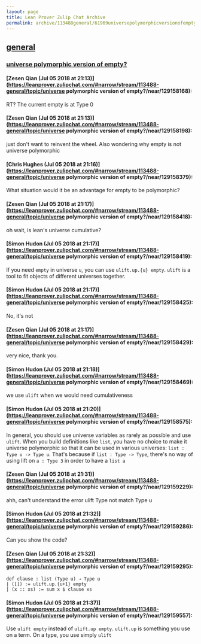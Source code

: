 ```yaml
---
layout: page
title: Lean Prover Zulip Chat Archive 
permalink: archive/113488general/61969universepolymorphicversionofempty.html
---
```


## [general](index.html)
### [universe polymorphic version of empty?](61969universepolymorphicversionofempty.html)

#### [Zesen Qian (Jul 05 2018 at 21:13)](https://leanprover.zulipchat.com/#narrow/stream/113488-general/topic/universe polymorphic version of empty?/near/129158168):
RT? The current empty is at Type 0

#### [Zesen Qian (Jul 05 2018 at 21:13)](https://leanprover.zulipchat.com/#narrow/stream/113488-general/topic/universe polymorphic version of empty?/near/129158198):
just don't want to reinvent the wheel.
Also wondering why empty is not universe polymorphic

#### [Chris Hughes (Jul 05 2018 at 21:16)](https://leanprover.zulipchat.com/#narrow/stream/113488-general/topic/universe polymorphic version of empty?/near/129158379):
What situation would it be an advantage for empty to be polymorphic?

#### [Zesen Qian (Jul 05 2018 at 21:17)](https://leanprover.zulipchat.com/#narrow/stream/113488-general/topic/universe polymorphic version of empty?/near/129158418):
oh wait, is lean's universe cumulative?

#### [Simon Hudon (Jul 05 2018 at 21:17)](https://leanprover.zulipchat.com/#narrow/stream/113488-general/topic/universe polymorphic version of empty?/near/129158419):
If you need `empty` in universe `u`, you can use `ulift.up.{u} empty`. `ulift` is a tool to fit objects of different universes together.

#### [Simon Hudon (Jul 05 2018 at 21:17)](https://leanprover.zulipchat.com/#narrow/stream/113488-general/topic/universe polymorphic version of empty?/near/129158425):
No, it's not

#### [Zesen Qian (Jul 05 2018 at 21:17)](https://leanprover.zulipchat.com/#narrow/stream/113488-general/topic/universe polymorphic version of empty?/near/129158429):
very nice, thank you.

#### [Simon Hudon (Jul 05 2018 at 21:18)](https://leanprover.zulipchat.com/#narrow/stream/113488-general/topic/universe polymorphic version of empty?/near/129158469):
we use `ulift` when we would need cumulativeness

#### [Simon Hudon (Jul 05 2018 at 21:20)](https://leanprover.zulipchat.com/#narrow/stream/113488-general/topic/universe polymorphic version of empty?/near/129158575):
In general, you should use universe variables as rarely as possible and use `ulift`. When you build definitions like `list`, you have no choice to make it universe polymorphic so that it can be used in various universes: `list : Type u -> Type u`. That's because if `list : Type -> Type`, there's no way of using lift on `a : Type 3` in order to have a `list a`

#### [Zesen Qian (Jul 05 2018 at 21:31)](https://leanprover.zulipchat.com/#narrow/stream/113488-general/topic/universe polymorphic version of empty?/near/129159229):
ahh, can't understand the error
ulift Type 
not match 
Type u

#### [Simon Hudon (Jul 05 2018 at 21:32)](https://leanprover.zulipchat.com/#narrow/stream/113488-general/topic/universe polymorphic version of empty?/near/129159286):
Can you show the code?

#### [Zesen Qian (Jul 05 2018 at 21:32)](https://leanprover.zulipchat.com/#narrow/stream/113488-general/topic/universe polymorphic version of empty?/near/129159295):
```
def clause : list (Type u) → Type u
| ([]) := ulift.up.{u+1} empty
| (x :: xs) := sum x $ clause xs
```

#### [Simon Hudon (Jul 05 2018 at 21:37)](https://leanprover.zulipchat.com/#narrow/stream/113488-general/topic/universe polymorphic version of empty?/near/129159557):
Use `ulift empty` instead of `ulift.up empty`. `ulift.up` is something you use on a term. On a type, you use simply `ulift`

